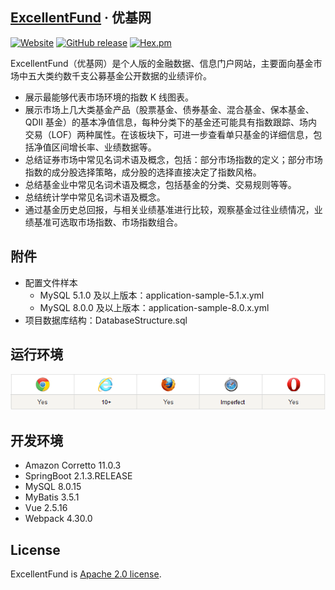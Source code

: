 ## [ExcellentFund](http://www.excellentfund.online) &middot; 优基网
[![Website](https://img.shields.io/website/http/www.excellentfund.online.svg?down_color=red&down_message=offline&up_color=blue&up_message=online)](http://www.excellentfund.online)
[![GitHub release](https://img.shields.io/github/release/clxering/www.excellentfund.online.svg)](https://github.com/excellentfund/www.excellentfund.online/releases)
[![Hex.pm](https://img.shields.io/hexpm/l/plug.svg)](http://www.apache.org/licenses/LICENSE-2.0)

ExcellentFund（优基网）是个人版的金融数据、信息门户网站，主要面向基金市场中五大类约数千支公募基金公开数据的业绩评价。

- 展示最能够代表市场环境的指数 K 线图表。
- 展示市场上几大类基金产品（股票基金、债券基金、混合基金、保本基金、QDII 基金）的基本净值信息，每种分类下的基金还可能具有指数跟踪、场内交易（LOF）两种属性。在该板块下，可进一步查看单只基金的详细信息，包括净值区间增长率、业绩数据等。
- 总结证券市场中常见名词术语及概念，包括：部分市场指数的定义；部分市场指数的成分股选择策略，成分股的选择直接决定了指数风格。
- 总结基金业中常见名词术语及概念，包括基金的分类、交易规则等等。
- 总结统计学中常见名词术语及概念。
- 通过基金历史总回报，与相关业绩基准进行比较，观察基金过往业绩情况，业绩基准可选取市场指数、市场指数组合。

## 附件
- 配置文件样本
  - MySQL 5.1.0 及以上版本：application-sample-5.1.x.yml
  - MySQL 8.0.0 及以上版本：application-sample-8.0.x.yml
- 项目数据库结构：DatabaseStructure.sql

## 运行环境
![运行环境](src/main/resources/dist/Pic/support.png)

## 开发环境
- Amazon Corretto 11.0.3
- SpringBoot 2.1.3.RELEASE
- MySQL 8.0.15
- MyBatis 3.5.1
- Vue 2.5.16
- Webpack 4.30.0

## License
ExcellentFund is [Apache 2.0 license](http://www.apache.org/licenses/LICENSE-2.0).

